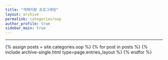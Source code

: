 ```yaml
---
title: "객체지향 프로그래밍"
layout: archive
permalink: categories/oop
author_profile: true
sidebar_main: true
---
```


***
<!-- 공백 문자 포함시 site.categories['youngsdog test'] -->
{% assign posts = site.categories.oop %}
{% for post in posts %} {% include archive-single.html type=page.entries_layout %} {% endfor %}